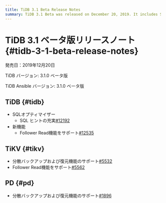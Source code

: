 ```yaml
---
title: TiDB 3.1 Beta Release Notes
summary: TiDB 3.1 Beta was released on December 20, 2019. It includes SQL Optimizer improvements and supports the Follower Read feature. TiKV now supports distributed backup and restore, as well as the Follower Read feature. PD also supports distributed backup and restore.
---
```


# TiDB 3.1 ベータ版リリースノート {#tidb-3-1-beta-release-notes}

発売日：2019年12月20日

TiDB バージョン: 3.1.0 ベータ版

TiDB Ansible バージョン: 3.1.0 ベータ版

## TiDB {#tidb}

-   SQLオプティマイザー
    -   SQL ヒントの充実[#12192](https://github.com/pingcap/tidb/pull/12192)
-   新機能
    -   Follower Read機能をサポート[#12535](https://github.com/pingcap/tidb/pull/12535)

## TiKV {#tikv}

-   分散バックアップおよび復元機能のサポート[#5532](https://github.com/tikv/tikv/pull/5532)
-   Follower Read機能をサポート[#5562](https://github.com/tikv/tikv/pull/5562)

## PD {#pd}

-   分散バックアップおよび復元機能のサポート[#1896](https://github.com/pingcap/pd/pull/1896)
